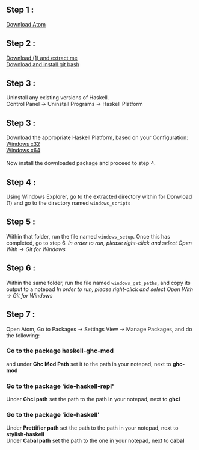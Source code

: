 ## Step 1 :
[Download Atom](atom.io)
## Step 2 :
[Download (1) and extract me](https://github.com/livecodealex/haskell-atom/archive/master.zip) <br />
[Download and install git bash](https://github.com/git-for-windows/git/releases/download/v2.14.1.windows.1/Git-2.14.1-64-bit.exe)
## Step 3 :
Uninstall any existing versions of Haskell.
<br />
Control Panel -> Uninstall Programs -> Haskell Platform
## Step 3 :
Download the appropriate Haskell Platform, based on your Configuration:<br />
[Windows x32](https://www.haskell.org/platform/download/8.0.2/HaskellPlatform-8.0.2-a-full-i386-setup.exe) <br />
[Windows x64](https://www.haskell.org/platform/download/8.0.2/HaskellPlatform-8.0.2-a-full-x86_64-setup.exe) <br />
<br />
Now install the downloaded package and proceed to step 4.
## Step 4 :
Using Windows Explorer, go to the extracted directory within for Donwload (1) and go to the directory named `windows_scripts`
## Step 5 :
Within that folder, run the file named `windows_setup`. Once this has completed, go to step 6.
*In order to run, please right-click and select Open With -> Git for Windows*
## Step 6 :
Within the same folder, run the file named `windows_get_paths`, and copy its output to a notepad
*In order to run, please right-click and select Open With -> Git for Windows*
## Step 7 :
Open Atom, Go to Packages -> Settings View -> Manage Packages, and do the following:
### Go to the package haskell-ghc-mod
and under
**Ghc Mod Path** set it to the path in your notepad, next to **ghc-mod**

### Go to the package 'ide-haskell-repl' <br />
Under **Ghci path** set the path to the path in your notepad, next to **ghci** <br />

### Go to the package 'ide-haskell' <br />
Under **Prettifier path** set the path to the path in your notepad, next to **stylish-haskell** <br />
Under **Cabal path** set the path to the one in your notepad, next to **cabal** <br />
